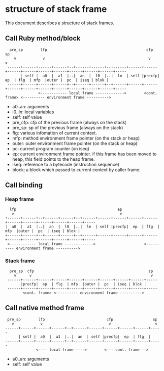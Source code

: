 # structure of stack frame

This document describes a structure of stack frames.

## Call Ruby method/block

      pre_sp        lfp                                             cfp                                                     sp
        v            v                                               v                                                       v
     ------+------+------+------+--+------+------+--+------+------+------+------+------+------+------+------+------+------+-----
           | self |  a0  |  a1  |..|  an  |  l0  |..|  ln  | self |precfp|  ep  | flg  | mfp  |outer |  pc  | iseq | blok |
     ------+------+------+------+--+------+------+--+------+------+------+------+------+------+------+------+------+------+-----
                   <------------ local frame ------------->        <cont. frame> <---------- environment frame ---------->

- a0..an: arguments
- l0..ln: local variables
- self: self value
- pre_cfp: cfp of the previous frame (always on the stack)
- pre_sp: sp of the previous frame (always on the stack)
- flg: various infomation of current context.
- mfp: method environment frame pointer (on the stack or heap)
- outer: outer environment frame pointer (on the stack or heap)
- pc: current program counter (on iseq)
- ep: current environment frame pointer. if this frame has been moved to heap, this field points to the heap frame.
- iseq: reference to a bytecode (instruction sequence)
- block: a block which passed to current context by caller frame.

## Call binding

### Heap frame

      lfp                                              ep
       v                                                v
    +------+------+--+------+------+--+------+------+------+------+------+------+------+------+------+------+-----
    |  a0  |  a1  |..|  an  |  l0  |..|  ln  | self |precfp|  ep  | flg  | mfp  |outer |  pc  | iseq | blok |
    +------+------+--+------+------+--+------+------+------+------+------+------+------+------+------+------+-----
     <------------ local frame ------------->                      <---------- environment frame ---------->

### Stack frame

      pre_sp  cfp                                                    sp
        v      v                                                      v
     ------+------+------+------+------+------+------+------+------+-----
           |precfp|  ep  | flg  | mfp  |outer |  pc  | iseq | blok |
     ------+------+------+------+------+------+------+------+------+-----
            <cont. frame> <---------- environment frame ---------->

## Call native method frame

     pre_sp        lfp                            cfp                  sp
       v            v                              v                    v
    ------+------+------+------+--+------+------+------+------+------+-----
          | self |  a0  |  a1  |..|  an  | self |precfp|  ep  | flg  |
    ------+------+------+------+--+------+------+------+------+------+-----
                  <---- local frame ---->        <--- cont. frame -->

- a0..an: arguments
- self: self value
